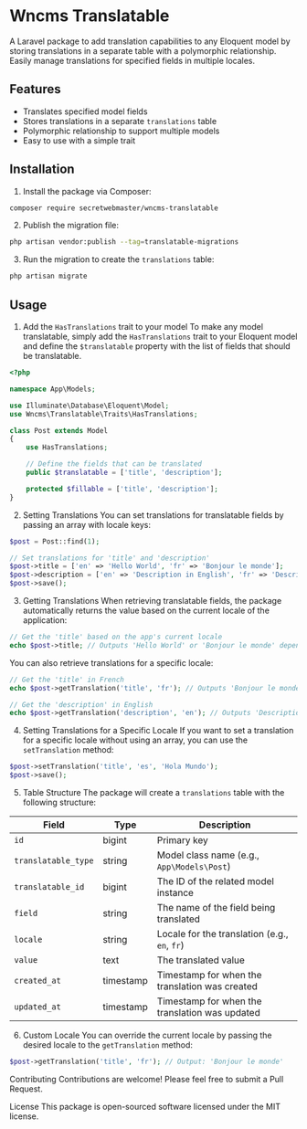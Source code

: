 # Wncms Translatable

A Laravel package to add translation capabilities to any Eloquent model by storing translations in a separate table with a polymorphic relationship. Easily manage translations for specified fields in multiple locales.

## Features
- Translates specified model fields
- Stores translations in a separate `translations` table
- Polymorphic relationship to support multiple models
- Easy to use with a simple trait

## Installation

1. Install the package via Composer:

```bash
composer require secretwebmaster/wncms-translatable
```

2. Publish the migration file:
```bash
php artisan vendor:publish --tag=translatable-migrations
```

3. Run the migration to create the `translations` table:
```bash
php artisan migrate
```

## Usage

1. Add the `HasTranslations` trait to your model
To make any model translatable, simply add the `HasTranslations` trait to your Eloquent model and define the `$translatable` property with the list of fields that should be translatable.
```php
<?php

namespace App\Models;

use Illuminate\Database\Eloquent\Model;
use Wncms\Translatable\Traits\HasTranslations;

class Post extends Model
{
    use HasTranslations;

    // Define the fields that can be translated
    public $translatable = ['title', 'description'];

    protected $fillable = ['title', 'description'];
}

```

2. Setting Translations
You can set translations for translatable fields by passing an array with locale keys:
```php
$post = Post::find(1);

// Set translations for 'title' and 'description'
$post->title = ['en' => 'Hello World', 'fr' => 'Bonjour le monde'];
$post->description = ['en' => 'Description in English', 'fr' => 'Description en Français'];
$post->save();
```

3. Getting Translations
When retrieving translatable fields, the package automatically returns the value based on the current locale of the application:
```php
// Get the 'title' based on the app's current locale
echo $post->title; // Outputs 'Hello World' or 'Bonjour le monde' depending on the locale
```

You can also retrieve translations for a specific locale:
```php
// Get the 'title' in French
echo $post->getTranslation('title', 'fr'); // Outputs 'Bonjour le monde'

// Get the 'description' in English
echo $post->getTranslation('description', 'en'); // Outputs 'Description in English'
```

4. Setting Translations for a Specific Locale
If you want to set a translation for a specific locale without using an array, you can use the `setTranslation` method:
```php
$post->setTranslation('title', 'es', 'Hola Mundo');
$post->save();
```

5. Table Structure
The package will create a `translations` table with the following structure:

| Field             | Type         | Description                                  |
|-------------------|--------------|----------------------------------------------|
| `id`              | bigint       | Primary key                                  |
| `translatable_type`| string       | Model class name (e.g., `App\Models\Post`)    |
| `translatable_id`  | bigint       | The ID of the related model instance         |
| `field`           | string       | The name of the field being translated       |
| `locale`          | string       | Locale for the translation (e.g., `en`, `fr`)|
| `value`           | text         | The translated value                         |
| `created_at`      | timestamp    | Timestamp for when the translation was created|
| `updated_at`      | timestamp    | Timestamp for when the translation was updated|

6. Custom Locale
You can override the current locale by passing the desired locale to the `getTranslation` method:
```php
$post->getTranslation('title', 'fr'); // Output: 'Bonjour le monde'
```

Contributing
Contributions are welcome! Please feel free to submit a Pull Request.

License
This package is open-sourced software licensed under the MIT license.